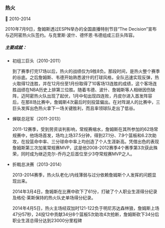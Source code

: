 ### 热火

:date: 2010-2014

2010年7月9日，詹姆斯透过ESPN举办的全国直播特别节目“The Decision”宣布与迈阿密热火队签约。与克里斯·波什、德怀恩·韦德组成三巨头阵容。

##### 主要成就：

- 初组三巨头（2010-2011）
  
  到了赛季打完17场以后，热火的战绩仅为9胜8负。那段时间，是热火整个赛季的谷底。之后詹姆斯、韦德开始熟悉波什的打球风格，全队迅速实现反弹，热火取得12连胜，并在12月份至1月份取得了10客场13连胜的成绩，这个客场连胜战绩在NBA历史上排第三位胜。随着韦德、波什、詹姆斯等人相继因伤缺阵，迈阿密热火队出现了起伏，1月中旬出现四连败，丹皮尔进入首发阵容后，在那8场比赛中，詹姆斯4次最后时刻投篮偏出。在对阵湖人的比赛中，三巨头发挥出色热火拿下一场关键胜利，而且率领球队走出了低谷。

- 蝉联总冠军（2011-2013）

  2011-12赛季，受到劳资谈判影响，常规赛缩水，詹姆斯在其所参加的62场常规赛中，他场场首发，场均上场37.5分钟，得到27.1分、7.9个篮板和6.2次助攻，在投篮命中率、三分球命中率上均创造了个人生涯新高。凭借出色的表现詹姆斯第三次加冕常规赛MVP，这是他2008-2012赛季4个赛季第3次获此殊荣，同时成为继迈克尔-乔丹之后首位至少3夺常规赛MVP之人。

- 折戟总决赛（2013-2014）
  
  2013-2014赛季，热火队老化/内线薄弱与过分依赖詹姆斯个人发挥的问题显现出来。 

  2014年3月4日，詹姆斯在比赛中砍下了61分，打破了个人职业生涯得分纪录及格伦·莱斯保持的热火队史单场得分纪录。

  2014年4月5日，热火主场经双加时121-122负于明尼苏达森林狼，詹姆斯上场47分57秒，24投12中贡献34分8个篮板5次助攻4次抢断，詹姆斯砍下34分后职业生涯总得分达到23000分里程碑